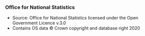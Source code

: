 ### Office for National Statistics

* Source: Office for National Statistics licensed under the Open Government Licence v.3.0
* Contains OS data © Crown copyright and database right 2020
